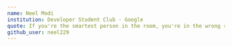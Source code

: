 ```yaml
---
name: Neel Modi
institution: Developer Student Club - Google
quote: If you're the smartest person in the room, you're in the wrong room.
github_user: neel229
---
```

